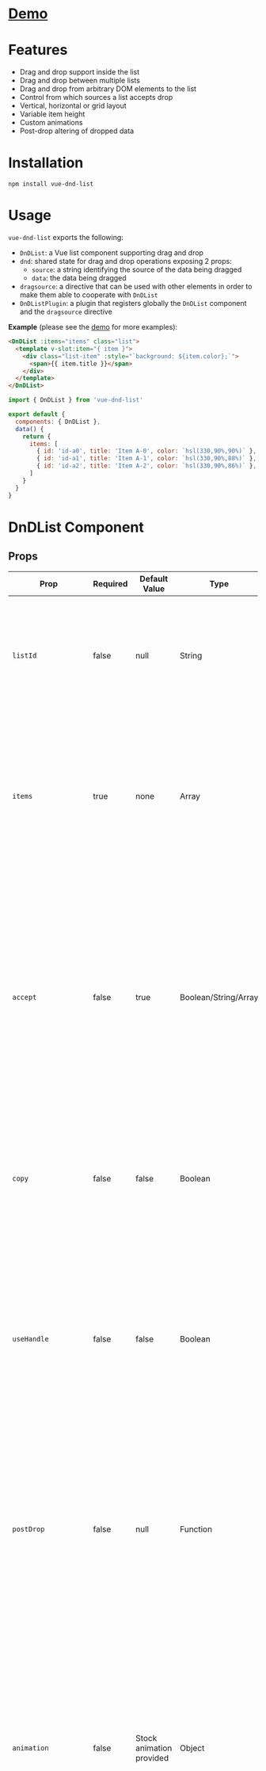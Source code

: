 # [Demo](https://sorincom.github.io/vue-dnd-list-demo)

# Features
 - Drag and drop support inside the list
 - Drag and drop between multiple lists
 - Drag and drop from arbitrary DOM elements to the list
 - Control from which sources a list accepts drop
 - Vertical, horizontal or grid layout
 - Variable item height
 - Custom animations
 - Post-drop altering of dropped data

# Installation

```
npm install vue-dnd-list
```

# Usage

`vue-dnd-list` exports the following:

 - `DnDList`: a Vue list component supporting drag and drop
 - `dnd`: shared state for drag and drop operations exposing 2 props:
   - `source`: a string identifying the source of the data being dragged
   - `data`: the data being dragged
 - `dragsource`: a directive that can be used with other elements in order to make them able to cooperate with `DnDList`
 - `DnDListPlugin`: a plugin that registers globally the `DnDList` component and the `dragsource` directive

__Example__ (please see the [demo](https://sorincom.github.io/vue-dnd-list-demo) for more examples):

```html
<DnDList :items="items" class="list">
  <template v-slot:item="{ item }">
    <div class="list-item" :style="`background: ${item.color};`">
      <span>{{ item.title }}</span>
    </div>
  </template>
</DnDList>
```

```js
import { DnDList } from 'vue-dnd-list'

export default {
  components: { DnDList },
  data() {
    return {
      items: [
        { id: 'id-a0', title: 'Item A-0', color: `hsl(330,90%,90%)` },
        { id: 'id-a1', title: 'Item A-1', color: `hsl(330,90%,88%)` },
        { id: 'id-a2', title: 'Item A-2', color: `hsl(330,90%,86%)` },
      ]
    }
  }
}
```

# DnDList Component

## Props

| Prop | Required | Default Value | Type | Description |
| -----| -------- | ------------- | ---- | ----------- |
| `listId` | false | null | String | List's id. If not provided, a random string will be used. It goes to the `source` member of the shared `dnd` state when a drag operation starts. |
| `items` | true | none | Array | The items source for the list. There's no constraint imposed over the internal structure of an item. When dragging the DOM element of an item, that item goes to the `data` member of the shared `dnd` state. |
| `accept` | false | true | Boolean/String/Array | Controls if and from who does the list accept drops. When boolean, it controls whether to accept drop from any source. When string, it will accept drop from a single source, identified by that string. When array, it will accept drop from sources identified by elements of the array. |
| `copy` | false | false | Boolean | When set, the item will be copied when dragged, instead of being moved. Also, when true, the list will reject any drop, including from itself. |
| `useHandle` | false | false | Boolean | When false, the item itself will be draggable. When true, the item is not draggable. To use a drag handle, the developer must define a draggable element inside the item template; that element must have the `draggable` attribute set to `true`. |
| `postDrop` | false | null | Function | Optional function to be called after an item is dropped. It receives the dropped item as argument and is basically intended as a mean for the consumer to alter the item's data immediately after it's dropped.|
| `animation` | false | Stock animation provided | Object | Optional custom animation for adding and removing items from the list. If not provided, the default animation will be used. It must be an object with the following structure: `{ onEnter: function(el, {onComplete}) { ... }, onLeave: function(el, {onComplete}) { ... }, }` `el` is the DOM element of the item being animated.|
| `useGapOptimization` | false | true | Boolean | When true, the list will react to dragging through the gap between list items too. This feature is quite useless if the list is compact (aka it has no gaps/padding) so, in that case, it's probably best to disable it.|

## Slots

The `DnDList` component provides a slot named `item` (see example above) to allow developers to define the template of an item. The slot provides 2 props, `item` and `index`, which can be used inside the item's template.

## Styling

The `DnDList` container and the item template can be styled freely. In the example above, the classes `list` and `list-item` are to be defined by the developer (chosen class names are for example purposes, there is no constraint imposed on them).

However, there is a special situation, when the items list becomes empty. If this happens, the list container receives a predefined CSS class name, `dragging-over-when-empty`. If you want to control the styling of an empty list, you must provide the CSS code for this class.

Usually, the list would be styled as a `flex` or `grid` container.

# v-dragsource Directive

To allow arbitrary DOM elements to provide data to `DnDList` via drag and drop, you can use the `dragsource` directive.

__Example__:

```html
<template>
  ...
  <article v-dragsource="customItem">
    Drag Me!
  </article>
  ...
</template>
```

```js
import { dragsource } from 'vue-dnd-list'

export default {
  directives: { dragsource },
  data() {
    return {
      ...
      customItem: {
        source: 'my-article',
        data: {
          'title': 'Dragged from outside'
        }
      }
    }
  }
}
```

By using the `v-dragsource` directive, it becomes possible to drop the article in the example above onto a `DnDList` component, which will receive its `customItem`'s `data` property as a new item.

Note the `customItem`'s internal structure is required to have these two fields, `source` and `data`.

Also, keep in mind that the data transferred via drag and drop with the `v-dragsource` directive is always a new copy of the `data` property (like in `JSON.parse(JSON.stringify(data))`).
